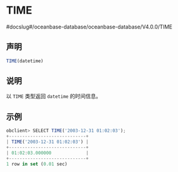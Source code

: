 TIME 
=========================
#docslug#/oceanbase-database/oceanbase-database/V4.0.0/TIME


声明 
-----------------------

```javascript
TIME(datetime)
```



说明 
-----------------------

以 `TIME` 类型返回 `datetime` 的时间信息。

示例 
-----------------------

```javascript
obclient> SELECT TIME('2003-12-31 01:02:03');
+-----------------------------+
| TIME('2003-12-31 01:02:03') |
+-----------------------------+
| 01:02:03.000000             |
+-----------------------------+
1 row in set (0.01 sec)
```


